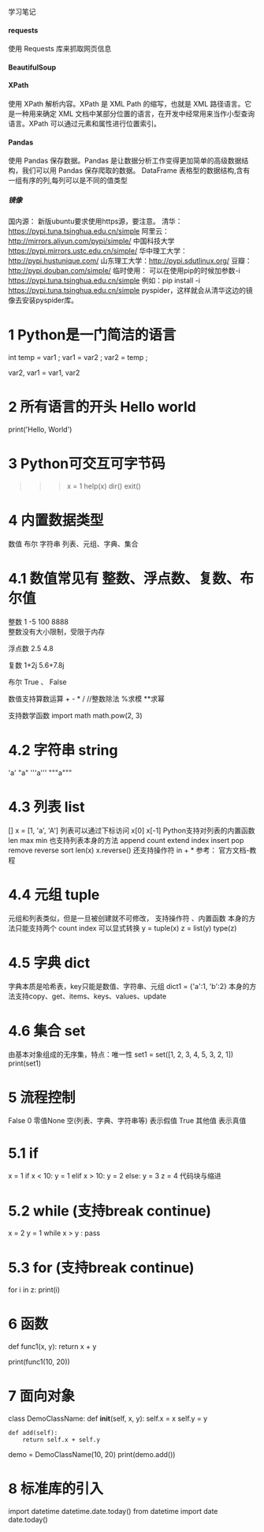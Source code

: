 学习笔记
#### requests
使用 Requests 库来抓取网页信息

#### BeautifulSoup


#### XPath
使用 XPath 解析内容。XPath 是 XML Path 的缩写，也就是 XML 路径语言。它是一种用来确定 XML 文档中某部分位置的语言，在开发中经常用来当作小型查询语言。XPath 可以通过元素和属性进行位置索引。

#### Pandas
使用 Pandas 保存数据。Pandas 是让数据分析工作变得更加简单的高级数据结构，我们可以用 Pandas 保存爬取的数据。
DataFrame 表格型的数据结构,含有一组有序的列,每列可以是不同的值类型

##### 镜像
国内源：
新版ubuntu要求使用https源，要注意。
清华：https://pypi.tuna.tsinghua.edu.cn/simple
阿里云：http://mirrors.aliyun.com/pypi/simple/
中国科技大学 https://pypi.mirrors.ustc.edu.cn/simple/
华中理工大学：http://pypi.hustunique.com/
山东理工大学：http://pypi.sdutlinux.org/
豆瓣：http://pypi.douban.com/simple/
临时使用：
可以在使用pip的时候加参数-i https://pypi.tuna.tsinghua.edu.cn/simple
例如：pip install -i https://pypi.tuna.tsinghua.edu.cn/simple pyspider，这样就会从清华这边的镜像去安装pyspider库。


# 1 Python是一门简洁的语言

int temp = var1 ;
var1 = var2 ;
var2 = temp ;

var2, var1 = var1, var2


# 2 所有语言的开头 Hello world
print('Hello, World')

# 3 Python可交互可字节码
>>> x = 1
>>> help(x)
>>> dir()
>>> exit()

# 4 内置数据类型
数值 布尔
字符串
列表、元组、字典、集合

# 4.1 数值常见有 整数、浮点数、复数、布尔值
整数  1 -5 100 8888   
整数没有大小限制，受限于内存

浮点数   2.5 4.8

复数 1+2j 5.6+7.8j

布尔  True 、 False

数值支持算数运算  + - * /  //整数除法 %求模 **求幂

支持数学函数
import math
math.pow(2, 3)

# 4.2 字符串 string
'a'
"a"
'''a'''
"""a"""

# 4.3 列表 list
[]
x = [1, 'a', 'A']
列表可以通过下标访问
x[0]
x[-1]
Python支持对列表的内置函数 len max min
也支持列表本身的方法 append count extend index insert pop remove reverse sort
len(x)
x.reverse()
还支持操作符 in + *
参考： 官方文档-教程

# 4.4 元组 tuple
元组和列表类似，但是一旦被创建就不可修改， 支持操作符 、内置函数 
本身的方法只能支持两个 count index
可以显式转换
y = tuple(x)
z = list(y)
type(z)

# 4.5 字典 dict
字典本质是哈希表，key只能是数值、字符串、元组
dict1 = {'a':1, 'b':2}
本身的方法支持copy、get、items、keys、values、update

# 4.6 集合 set
由基本对象组成的无序集，特点：唯一性
set1 = set([1, 2, 3, 4, 5, 3, 2, 1])
print(set1)

# 5 流程控制
False 0  零值None 空(列表、字典、字符串等) 表示假值
True 其他值  表示真值

# 5.1 if
x = 1
if x < 10:
    y = 1
elif x > 10:
    y = 2
else:
    y = 3
z = 4
代码块与缩进


# 5.2 while  (支持break continue)
x = 2
y = 1
while x > y :
    pass

# 5.3 for  (支持break continue)
for i in z:
    print(i)

# 6 函数
def func1(x, y):
    return x + y

print(func1(10, 20))

# 7 面向对象
class DemoClassName:
    def __init__(self, x, y):
        self.x = x
        self.y = y
    
    def add(self):
        return self.x + self.y

demo = DemoClassName(10, 20)
print(demo.add())

# 8 标准库的引入
import datetime
datetime.date.today()
from datetime import date
date.today()
